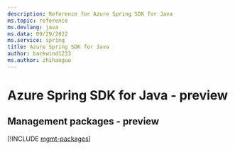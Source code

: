 ```yaml
---
description: Reference for Azure Spring SDK for Java
ms.topic: reference
ms.devlang: java
ms.data: 09/29/2022
ms.service: spring
title: Azure Spring SDK for Java
author: backwind1233
ms.author: zhihaoguo
---
```

# Azure Spring SDK for Java - preview

## Management packages - preview
[!INCLUDE [mgmt-packages](spring-mgmt-index.md)]